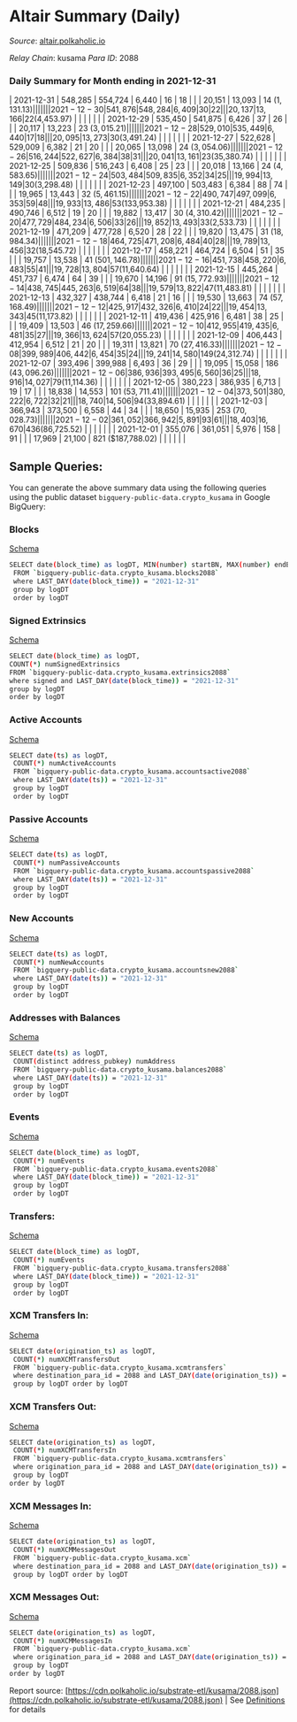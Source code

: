 # Altair Summary (Daily)

_Source_: [altair.polkaholic.io](https://altair.polkaholic.io)

*Relay Chain*: kusama
*Para ID*: 2088



### Daily Summary for Month ending in 2021-12-31


| 2021-12-31 | 548,285 | 554,724 | 6,440 | 16 | 18 |  |  | 20,151 | 13,093 | 14 ($1,131.13) |   |   |  |  |  |
| 2021-12-30 | 541,876 | 548,284 | 6,409 | 30 | 22 |  |  | 20,137 | 13,166 | 22 ($4,453.97) |   |   |  |  |  |
| 2021-12-29 | 535,450 | 541,875 | 6,426 | 37 | 26 |  |  | 20,117 | 13,223 | 23 ($3,015.21) |   |   |  |  |  |
| 2021-12-28 | 529,010 | 535,449 | 6,440 | 17 | 18 |  |  | 20,095 | 13,273 | 30 ($3,491.24) |   |   |  |  |  |
| 2021-12-27 | 522,628 | 529,009 | 6,382 | 21 | 20 |  |  | 20,065 | 13,098 | 24 ($3,054.06) |   |   |  |  |  |
| 2021-12-26 | 516,244 | 522,627 | 6,384 | 38 | 31 |  |  | 20,041 | 13,161 | 23 ($35,380.74) |   |   |  |  |  |
| 2021-12-25 | 509,836 | 516,243 | 6,408 | 25 | 23 |  |  | 20,018 | 13,166 | 24 ($4,583.65) |   |   |  |  |  |
| 2021-12-24 | 503,484 | 509,835 | 6,352 | 34 | 25 |  |  | 19,994 | 13,149 | 30 ($3,298.48) |   |   |  |  |  |
| 2021-12-23 | 497,100 | 503,483 | 6,384 | 88 | 74 |  |  | 19,965 | 13,443 | 32 ($5,461.15) |   |   |  |  |  |
| 2021-12-22 | 490,747 | 497,099 | 6,353 | 59 | 48 |  |  | 19,933 | 13,486 | 53 ($133,953.38) |   |   |  |  |  |
| 2021-12-21 | 484,235 | 490,746 | 6,512 | 19 | 20 |  |  | 19,882 | 13,417 | 30 ($4,310.42) |   |   |  |  |  |
| 2021-12-20 | 477,729 | 484,234 | 6,506 | 33 | 26 |  |  | 19,852 | 13,493 | 33 ($2,533.73) |   |   |  |  |  |
| 2021-12-19 | 471,209 | 477,728 | 6,520 | 28 | 22 |  |  | 19,820 | 13,475 | 31 ($18,984.34) |   |   |  |  |  |
| 2021-12-18 | 464,725 | 471,208 | 6,484 | 40 | 28 |  |  | 19,789 | 13,456 | 32 ($18,545.72) |   |   |  |  |  |
| 2021-12-17 | 458,221 | 464,724 | 6,504 | 51 | 35 |  |  | 19,757 | 13,538 | 41 ($501,146.78) |   |   |  |  |  |
| 2021-12-16 | 451,738 | 458,220 | 6,483 | 55 | 41 |  |  | 19,728 | 13,804 | 57 ($11,640.64) |   |   |  |  |  |
| 2021-12-15 | 445,264 | 451,737 | 6,474 | 64 | 39 |  |  | 19,670 | 14,196 | 91 ($15,772.93) |   |   |  |  |  |
| 2021-12-14 | 438,745 | 445,263 | 6,519 | 64 | 38 |  |  | 19,579 | 13,822 | 47 ($11,483.81) |   |   |  |  |  |
| 2021-12-13 | 432,327 | 438,744 | 6,418 | 21 | 16 |  |  | 19,530 | 13,663 | 74 ($57,168.49) |   |   |  |  |  |
| 2021-12-12 | 425,917 | 432,326 | 6,410 | 24 | 22 |  |  | 19,454 | 13,343 | 45 ($11,173.82) |   |   |  |  |  |
| 2021-12-11 | 419,436 | 425,916 | 6,481 | 38 | 25 |  |  | 19,409 | 13,503 | 46 ($17,259.66) |   |   |  |  |  |
| 2021-12-10 | 412,955 | 419,435 | 6,481 | 35 | 27 |  |  | 19,366 | 13,624 | 57 ($20,055.23) |   |   |  |  |  |
| 2021-12-09 | 406,443 | 412,954 | 6,512 | 21 | 20 |  |  | 19,311 | 13,821 | 70 ($27,416.33) |   |   |  |  |  |
| 2021-12-08 | 399,989 | 406,442 | 6,454 | 35 | 24 |  |  | 19,241 | 14,580 | 149 ($24,312.74) |   |   |  |  |  |
| 2021-12-07 | 393,496 | 399,988 | 6,493 | 36 | 29 |  |  | 19,095 | 15,058 | 186 ($43,096.26) |   |   |  |  |  |
| 2021-12-06 | 386,936 | 393,495 | 6,560 | 36 | 25 |  |  | 18,916 | 14,027 | 79 ($11,114.36) |   |   |  |  |  |
| 2021-12-05 | 380,223 | 386,935 | 6,713 | 19 | 17 |  |  | 18,838 | 14,553 | 101 ($53,711.41) |   |   |  |  |  |
| 2021-12-04 | 373,501 | 380,222 | 6,722 | 32 | 21 |  |  | 18,740 | 14,506 | 94 ($33,894.61) |   |   |  |  |  |
| 2021-12-03 | 366,943 | 373,500 | 6,558 | 44 | 34 |  |  | 18,650 | 15,935 | 253 ($70,028.73) |   |   |  |  |  |
| 2021-12-02 | 361,052 | 366,942 | 5,891 | 93 | 61 |  |  | 18,403 | 16,670 | 436 ($86,725.52) |   |   |  |  |  |
| 2021-12-01 | 355,076 | 361,051 | 5,976 | 158 | 91 |  |  | 17,969 | 21,100 | 821 ($187,788.02) |   |   |  |  |  |

## Sample Queries:
You can generate the above summary data using the following queries using the public dataset `bigquery-public-data.crypto_kusama` in Google BigQuery:


### Blocks 

[Schema](https://github.com/colorfulnotion/substrate-etl/blob/main/schema/blocks.json)

```bash
SELECT date(block_time) as logDT, MIN(number) startBN, MAX(number) endBN, COUNT(*) numBlocks 
 FROM `bigquery-public-data.crypto_kusama.blocks2088`  
 where LAST_DAY(date(block_time)) = "2021-12-31" 
 group by logDT 
 order by logDT
```

### Signed Extrinsics 

[Schema](https://github.com/colorfulnotion/substrate-etl/blob/main/schema/extrinsics.json)

```bash
SELECT date(block_time) as logDT, 
COUNT(*) numSignedExtrinsics 
FROM `bigquery-public-data.crypto_kusama.extrinsics2088`  
where signed and LAST_DAY(date(block_time)) = "2021-12-31" 
group by logDT 
order by logDT
```

### Active Accounts 

[Schema](https://github.com/colorfulnotion/substrate-etl/blob/main/schema/accountsactive.json)

```bash
SELECT date(ts) as logDT, 
 COUNT(*) numActiveAccounts 
 FROM `bigquery-public-data.crypto_kusama.accountsactive2088` 
 where LAST_DAY(date(ts)) = "2021-12-31" 
 group by logDT 
 order by logDT
```

### Passive Accounts 

[Schema](https://github.com/colorfulnotion/substrate-etl/blob/main/schema/accountspassive.json)

```bash
SELECT date(ts) as logDT, 
 COUNT(*) numPassiveAccounts 
 FROM `bigquery-public-data.crypto_kusama.accountspassive2088` 
 where LAST_DAY(date(ts)) = "2021-12-31" 
 group by logDT 
 order by logDT
```

### New Accounts 

[Schema](https://github.com/colorfulnotion/substrate-etl/blob/main/schema/accountsnew.json)

```bash
SELECT date(ts) as logDT, 
 COUNT(*) numNewAccounts 
 FROM `bigquery-public-data.crypto_kusama.accountsnew2088` 
 where LAST_DAY(date(ts)) = "2021-12-31" 
 group by logDT
 order by logDT
```

### Addresses with Balances 

[Schema](https://github.com/colorfulnotion/substrate-etl/blob/main/schema/balances.json)

```bash
SELECT date(ts) as logDT,
 COUNT(distinct address_pubkey) numAddress 
 FROM `bigquery-public-data.crypto_kusama.balances2088` 
 where LAST_DAY(date(ts)) = "2021-12-31" 
 group by logDT 
 order by logDT
```

### Events 

[Schema](https://github.com/colorfulnotion/substrate-etl/blob/main/schema/events.json)

```bash
SELECT date(block_time) as logDT, 
 COUNT(*) numEvents 
 FROM `bigquery-public-data.crypto_kusama.events2088` 
 where LAST_DAY(date(block_time)) = "2021-12-31" 
 group by logDT 
 order by logDT
```

### Transfers:

[Schema](https://github.com/colorfulnotion/substrate-etl/blob/main/schema/transfers.json)

```bash
SELECT date(block_time) as logDT, 
 COUNT(*) numEvents 
 FROM `bigquery-public-data.crypto_kusama.transfers2088` 
 where LAST_DAY(date(block_time)) = "2021-12-31" 
 group by logDT 
 order by logDT
```

### XCM Transfers In: 

[Schema](https://github.com/colorfulnotion/substrate-etl/blob/main/schema/xcmtransfers.json)

```bash
SELECT date(origination_ts) as logDT, 
 COUNT(*) numXCMTransfersOut 
 FROM `bigquery-public-data.crypto_kusama.xcmtransfers` 
 where destination_para_id = 2088 and LAST_DAY(date(origination_ts)) = "2021-12-31" 
 group by logDT order by logDT
```

### XCM Transfers Out: 

[Schema](https://github.com/colorfulnotion/substrate-etl/blob/main/schema/xcmtransfers.json)

```bash
SELECT date(origination_ts) as logDT, 
 COUNT(*) numXCMTransfersIn 
 FROM `bigquery-public-data.crypto_kusama.xcmtransfers` 
 where origination_para_id = 2088 and LAST_DAY(date(origination_ts)) = "2021-12-31" 
 group by logDT 
order by logDT
```

### XCM Messages In: 

[Schema](https://github.com/colorfulnotion/substrate-etl/blob/main/schema/xcm.json)

```bash
SELECT date(origination_ts) as logDT, 
 COUNT(*) numXCMMessagesOut 
 FROM `bigquery-public-data.crypto_kusama.xcm` 
 where destination_para_id = 2088 and LAST_DAY(date(origination_ts)) = "2021-12-31" 
 group by logDT order by logDT
```

### XCM Messages Out: 

[Schema](https://github.com/colorfulnotion/substrate-etl/blob/main/schema/xcm.json)

```bash
SELECT date(origination_ts) as logDT, 
 COUNT(*) numXCMMessagesIn 
 FROM `bigquery-public-data.crypto_kusama.xcm` 
 where origination_para_id = 2088 and LAST_DAY(date(origination_ts)) = "2021-12-31" 
 group by logDT 
order by logDT
```


Report source: [https://cdn.polkaholic.io/substrate-etl/kusama/2088.json](https://cdn.polkaholic.io/substrate-etl/kusama/2088.json) | See [Definitions](/DEFINITIONS.md) for details

